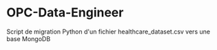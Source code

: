 # OPC-Data-Engineer
Script de migration Python d'un fichier healthcare_dataset.csv vers une base MongoDB
